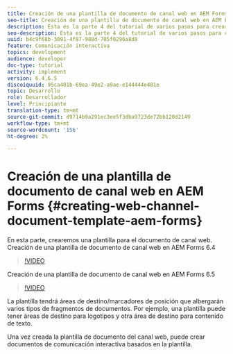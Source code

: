 ```yaml
---
title: Creación de una plantilla de documento de canal web en AEM Forms
seo-title: Creación de una plantilla de documento de canal web en AEM Forms
description: Esta es la parte 4 del tutorial de varios pasos para crear su primer documento interactivo de comunicaciones. En esta parte, crearemos una plantilla para el documento de canal web.
seo-description: Esta es la parte 4 del tutorial de varios pasos para crear su primer documento interactivo de comunicaciones. En esta parte, crearemos una plantilla para el documento de canal web.
uuid: b4c9f68b-3091-4f87-988d-705f0296a8d8
feature: Comunicación interactiva
topics: development
audience: developer
doc-type: tutorial
activity: implement
version: 6.4,6.5
discoiquuid: 95ca401b-69ea-49e2-a9ae-e144444e481e
topic: Desarrollo
role: Desarrollador
level: Principiante
translation-type: tm+mt
source-git-commit: d9714b9a291ec3ee5f3dba9723de72bb120d2149
workflow-type: tm+mt
source-wordcount: '156'
ht-degree: 2%

---
```



# Creación de una plantilla de documento de canal web en AEM Forms {#creating-web-channel-document-template-aem-forms}

En esta parte, crearemos una plantilla para el documento de canal web.
Creación de una plantilla de documento de canal web en AEM Forms 6.4
>[!VIDEO](https://video.tv.adobe.com/v/22342?quality=9&learn=on)

Creación de una plantilla de documento de canal web en AEM Forms 6.5
>[!VIDEO](https://video.tv.adobe.com/v/27807?quality=9&learn=on)

La plantilla tendrá áreas de destino/marcadores de posición que albergarán varios tipos de fragmentos de documentos. Por ejemplo, una plantilla puede tener áreas de destino para logotipos y otra área de destino para contenido de texto.

Una vez creada la plantilla de documento del canal web, puede crear documentos de comunicación interactiva basados en la plantilla.
